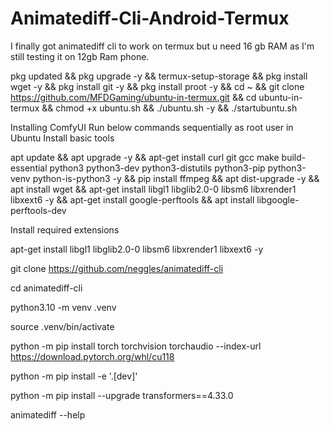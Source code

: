 

# Animatediff-Cli-Android-Termux
I finally got animatediff cli to work on termux but u need 16 gb RAM as I'm still testing it on 12gb Ram phone.


pkg updated && pkg upgrade -y && termux-setup-storage && pkg install wget -y && pkg install git -y && pkg install proot -y && cd ~ && git clone https://github.com/MFDGaming/ubuntu-in-termux.git && cd ubuntu-in-termux && chmod +x ubuntu.sh && ./ubuntu.sh -y && ./startubuntu.sh

Installing ComfyUI Run below commands sequentially as root user in Ubuntu
Install basic tools

apt update && apt upgrade -y && apt-get install curl git gcc make build-essential python3 python3-dev python3-distutils python3-pip python3-venv python-is-python3 -y && pip install ffmpeg && apt dist-upgrade -y && apt install wget && apt-get install libgl1 libglib2.0-0 libsm6 libxrender1 libxext6 -y && apt-get install google-perftools &&
apt install libgoogle-perftools-dev

Install required extensions

apt-get install libgl1 libglib2.0-0 libsm6 libxrender1 libxext6 -y







git clone https://github.com/neggles/animatediff-cli

cd animatediff-cli

python3.10 -m venv .venv

source .venv/bin/activate


python -m pip install torch torchvision torchaudio --index-url https://download.pytorch.org/whl/cu118


python -m pip install -e '.[dev]'


python -m pip install --upgrade transformers==4.33.0


animatediff --help


